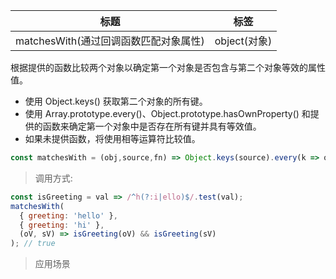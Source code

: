 |  标题   | 标签  |
|  ----  | ----  |
| matchesWith(通过回调函数匹配对象属性) | object(对象) |

根据提供的函数比较两个对象以确定第一个对象是否包含与第二个对象等效的属性值。

* 使用 Object.keys() 获取第二个对象的所有键。
* 使用 Array.prototype.every()、Object.prototype.hasOwnProperty() 和提供的函数来确定第一个对象中是否存在所有键并具有等效值。
* 如果未提供函数，将使用相等运算符比较值。

```js
const matchesWith = (obj,source,fn) => Object.keys(source).every(k => obj.hasOwnProperty(k) && fn ? fn(obj[k],source[k],k,obj,source) : obj[k] === source[k]);
```

> 调用方式:

```js
const isGreeting = val => /^h(?:i|ello)$/.test(val);
matchesWith(
  { greeting: 'hello' },
  { greeting: 'hi' },
  (oV, sV) => isGreeting(oV) && isGreeting(sV)
); // true
```

> 应用场景